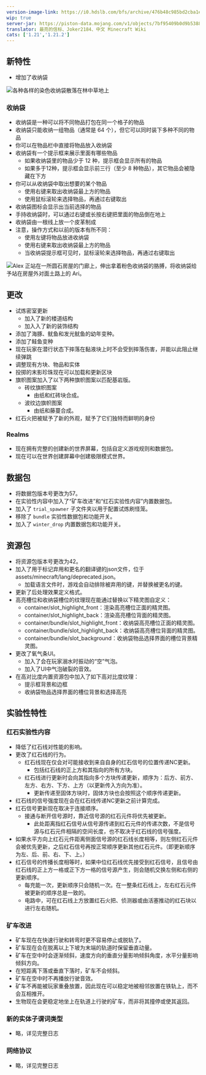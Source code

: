 ```yaml
---
version-image-link: https://i0.hdslb.com/bfs/archive/476b48c985bd2cba1e7e32b964804a18c992b4d9.png
wip: true
server-jar: https://piston-data.mojang.com/v1/objects/7bf95409b0d9b5388bfea3704ec92012d273c14c/server.jar
translator: 最亮的信标、Joker2184、中文 Minecraft Wiki
cats: ['1.21','1.21.2']
---
```

## 新特性
* 增加了收纳袋

![](https://image.stapxs.cn/i/2024/10/23/image.png "各种各样的染色收纳袋散落在林中草地上")

### 收纳袋
* 收纳袋是一种可以将不同物品打包在同一个格子的物品
* 收纳袋只能收纳一组物品（通常是 64 个），但它可以同时装下多种不同的物品
* 你可以在物品栏中直接将物品放入收纳袋
* 收纳袋有一个提示框来展示里面有哪些物品
    * 如果收纳袋里的物品少于 12 种，提示框会显示所有的物品
    * 如果多于12种，提示框会显示前三行（至少 8 种物品），其它物品会被隐藏在下方
* 你可以从收纳袋中取出想要的某个物品
    * 使用右键来取出收纳袋最上方的物品
    * 使用鼠标滚轮来选择物品，再通过右键取出
* 收纳袋图标会显示出当前选择的物品
* 手持收纳袋时，可以通过右键或长按右键把里面的物品倒在地上
* 收纳袋由一根线上放一个皮革制成
* 注意，操作方式和以前的版本有所不同：
    * 使用左键将物品放进收纳袋
    * 使用右键来取出收纳袋最上方的物品
    * 当收纳袋提示框可见时，鼠标滚轮来选择物品，再通过右键取出

![](https://image.stapxs.cn/i/2024/10/23/image_1.png "Alex 正站在一所圆石房屋的门廊上，伸出拿着粉色收纳袋的胳膊，将收纳袋给予站在房屋外对面土路上的 Ari。")


## 更改
* 试炼密室更新
  * 加入了新的楼道结构
  * 加入入了新的装饰结构
* 添加了海豚、鱿鱼和发光鱿鱼的幼年变种。
* 添加了鲑鱼变种
* 现在玩家在潜行状态下摔落在黏液块上时不会受到摔落伤害，并能以此阻止继续弹跳
* 调整现有方块、物品和实体
* 投掷的末影珍珠现在可以加载和更新区块
* 旗帜图案加入了以下两种旗帜图案以匹配基岩版。
  * 砖纹旗帜图案
    * 由纸和红砖块合成。
  * 波纹边旗帜图案
    * 由纸和藤蔓合成。
* 红石火把被赋予了新的外观，赋予了它们独特而鲜明的身份

### Realms
* 现在拥有完整的创建新的世界屏幕，包括自定义游戏规则和数据包。
* 现在可以在世界创建屏幕中创建极限模式世界。

## 数据包
* 将数据包版本号更改为57。
* 在实验性内容中加入了“矿车改进”和“红石实验性内容”内置数据包。
* 加入了 `trial_spawner` 子文件夹以用于配置试炼刷怪笼。
* 移除了 `bundle` 实验性数据包和功能开关。
* 加入了 `winter_drop` 内置数据包和功能开关。

## 资源包
* 将资源包版本号更改为42。
* 加入了用于标记弃用和更名的翻译键的json文件，位于assets/minecraft/lang/deprecated.json。
  * 加载语言文件时，游戏会自动排除被弃用的键，并替换被更名的键。
* 更新了后处理效果定义格式。
* 高亮槽位和收纳袋槽位的纹理现在能通过替换以下精灵图自定义：
  * container/slot_highlight_front：渲染高亮槽位正面的精灵图。
  * container/slot_highlight_back：渲染高亮槽位背面的精灵图。
  * container/bundle/slot_highlight_front：收纳袋高亮槽位正面的精灵图。
  * container/bundle/slot_highlight_back：收纳袋高亮槽位背面的精灵图。
  * container/bundle/slot_background：收纳袋物品选择界面的槽位背景精灵图。
* 更改了氧气条UI。
  * 加入了会在玩家溺水时振动的“空”气泡。
  * 加入了UI中气泡破裂的音效。
* 在高对比度内置资源包中加入了如下高对比度纹理：
  * 提示框背景和边框
  * 收纳袋物品选择界面的槽位背景和选择高亮

## 实验性特性

### 红石实验性内容

* 降低了红石线对性能的影响。
* 更改了红石线的行为。
  * 红石线现在仅会对可能接收到来自自身的红石信号的位置传递NC更新。
    * 包括红石线的正上方和其指向的所有方块。
  * 红石线进行更新时会向其指向多个方块传递更新，顺序为：后方、前方、左方、右方、下方、上方（以更新传入方向为准）。
    * 更新传递至固体方块时，固体方块也会按照这个顺序传递更新。
* 红石线的信号强度现在会在红石线传递NC更新之前计算完成。
* 红石信号更新现在取决于连接顺序。
  * 接通与断开信号源时，靠近信号源的红石元件将优先被更新。
    * 此处距离指红石信号从信号源传递到红石元件的传递次数，不是信号源与红石元件相隔的空间长度，也不取决于红石线的信号强度。
* 如果水平方向上红石元件距离侧面信号源的红石线长度相等，则左侧红石元件会被优先更新，之后红石信号再按正常顺序更新其他红石元件。（即更新顺序为左、后、前、右、下、上。）
* 红石信号的传播长度相等时，如果中位红石线优先接受到红石信号，且信号由红石线的正上方一格或正下方一格的信号源产生，则会随机交换左侧和右侧的更新顺序。
  * 每充能一次，更新顺序只会随机一次。在一整条红石线上，左右红石元件被更新的顺序总是一致的。
  * 电路中，可在红石线上方放置红石火把、侦测器或由活塞推动的红石块以进行左右随机。

### 矿车改进

* 矿车现在在快速行驶和转弯时更不容易停止或脱轨了。
* 矿车现在会在脱离以上下坡为末端的轨道时保留垂直动量。
* 矿车在空中时会逐渐倾斜，速度方向的垂直分量影响倾斜角度，水平分量影响倾斜方向。
* 在短距离下落或垂直下落时，矿车不会倾斜。
* 矿车在空中时不再播放行驶音效。
* 矿车不再能被玩家重叠放置，因此现在可以稳定地被相邻放置在铁轨上，而不会互相推开。
* 生物现在会更稳定地坐上在轨道上行驶的矿车，而非将其撞停或使其返回。

### 新的实体子谓词类型
* 略，详见完整日志
### 网络协议
* 略，详见完整日志 
